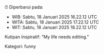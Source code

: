 ⏰ Diperbarui pada:
- WIB: Sabtu, 18 Januari 2025 16.22.12 UTC
- WITA: Sabtu, 18 Januari 2025 17.22.12 UTC
- WIT: Sabtu, 18 Januari 2025 18.22.12 UTC

Kutipan Inspiratif:
"My life needs editing."


Kategori: funny

